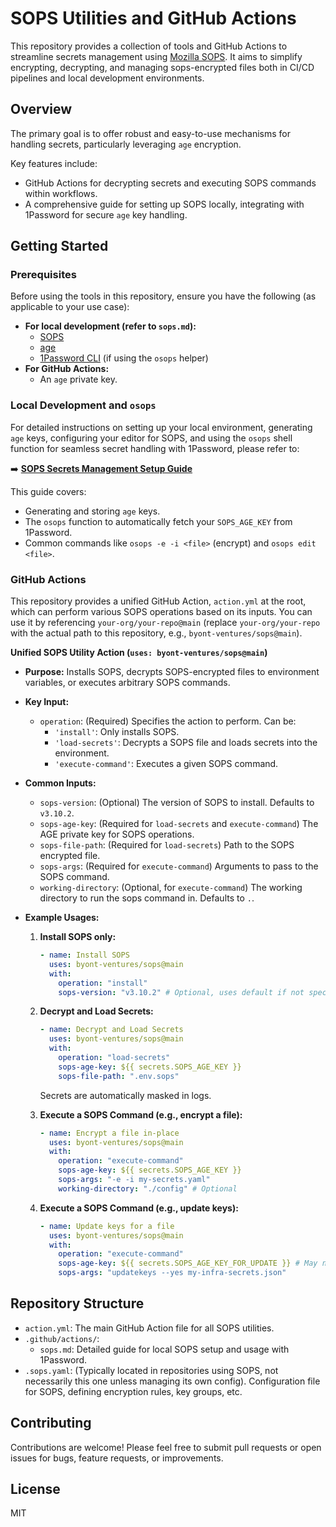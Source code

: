 # SOPS Utilities and GitHub Actions

This repository provides a collection of tools and GitHub Actions to streamline secrets management using [Mozilla SOPS](https://github.com/getsops/sops). It aims to simplify encrypting, decrypting, and managing sops-encrypted files both in CI/CD pipelines and local development environments.

## Overview

The primary goal is to offer robust and easy-to-use mechanisms for handling secrets, particularly leveraging `age` encryption.

Key features include:

- GitHub Actions for decrypting secrets and executing SOPS commands within workflows.
- A comprehensive guide for setting up SOPS locally, integrating with 1Password for secure `age` key handling.

## Getting Started

### Prerequisites

Before using the tools in this repository, ensure you have the following (as applicable to your use case):

- **For local development (refer to `sops.md`):**
  - [SOPS](https://github.com/getsops/sops#installation)
  - [age](https://github.com/FiloSottile/age#installation)
  - [1Password CLI](https://developer.1password.com/docs/cli/get-started/) (if using the `osops` helper)
- **For GitHub Actions:**
  - An `age` private key.

### Local Development and `osops`

For detailed instructions on setting up your local environment, generating `age` keys, configuring your editor for SOPS, and using the `osops` shell function for seamless secret handling with 1Password, please refer to:

➡️ **[SOPS Secrets Management Setup Guide](./.github/actions/sops.md)**

This guide covers:

- Generating and storing `age` keys.
- The `osops` function to automatically fetch your `SOPS_AGE_KEY` from 1Password.
- Common commands like `osops -e -i <file>` (encrypt) and `osops edit <file>`.

### GitHub Actions

This repository provides a unified GitHub Action, `action.yml` at the root, which can perform various SOPS operations based on its inputs. You can use it by referencing `your-org/your-repo@main` (replace `your-org/your-repo` with the actual path to this repository, e.g., `byont-ventures/sops@main`).

**Unified SOPS Utility Action (`uses: byont-ventures/sops@main`)**

- **Purpose:** Installs SOPS, decrypts SOPS-encrypted files to environment variables, or executes arbitrary SOPS commands.
- **Key Input:**

  - `operation`: (Required) Specifies the action to perform. Can be:
    - `'install'`: Only installs SOPS.
    - `'load-secrets'`: Decrypts a SOPS file and loads secrets into the environment.
    - `'execute-command'`: Executes a given SOPS command.

- **Common Inputs:**

  - `sops-version`: (Optional) The version of SOPS to install. Defaults to `v3.10.2`.
  - `sops-age-key`: (Required for `load-secrets` and `execute-command`) The AGE private key for SOPS operations.
  - `sops-file-path`: (Required for `load-secrets`) Path to the SOPS encrypted file.
  - `sops-args`: (Required for `execute-command`) Arguments to pass to the SOPS command.
  - `working-directory`: (Optional, for `execute-command`) The working directory to run the sops command in. Defaults to `.`.

- **Example Usages:**

  1.  **Install SOPS only:**

      ```yaml
      - name: Install SOPS
        uses: byont-ventures/sops@main
        with:
          operation: "install"
          sops-version: "v3.10.2" # Optional, uses default if not specified
      ```

  2.  **Decrypt and Load Secrets:**

      ```yaml
      - name: Decrypt and Load Secrets
        uses: byont-ventures/sops@main
        with:
          operation: "load-secrets"
          sops-age-key: ${{ secrets.SOPS_AGE_KEY }}
          sops-file-path: ".env.sops"
      ```

      Secrets are automatically masked in logs.

  3.  **Execute a SOPS Command (e.g., encrypt a file):**

      ```yaml
      - name: Encrypt a file in-place
        uses: byont-ventures/sops@main
        with:
          operation: "execute-command"
          sops-age-key: ${{ secrets.SOPS_AGE_KEY }}
          sops-args: "-e -i my-secrets.yaml"
          working-directory: "./config" # Optional
      ```

  4.  **Execute a SOPS Command (e.g., update keys):**
      ```yaml
      - name: Update keys for a file
        uses: byont-ventures/sops@main
        with:
          operation: "execute-command"
          sops-age-key: ${{ secrets.SOPS_AGE_KEY_FOR_UPDATE }} # May need a different key
          sops-args: "updatekeys --yes my-infra-secrets.json"
      ```

## Repository Structure

- `action.yml`: The main GitHub Action file for all SOPS utilities.
- `.github/actions/`:
  - `sops.md`: Detailed guide for local SOPS setup and usage with 1Password.
- `.sops.yaml`: (Typically located in repositories using SOPS, not necessarily this one unless managing its own config). Configuration file for SOPS, defining encryption rules, key groups, etc.

## Contributing

Contributions are welcome! Please feel free to submit pull requests or open issues for bugs, feature requests, or improvements.

## License

MIT
